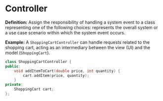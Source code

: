 # Controller

**Definition:** Assign the responsibility of handling a system event to a class representing one of the following choices: represents the overall system or a use case scenario within which the system event occurs.

**Example:** A `ShoppingCartController` can handle requests related to the shopping cart, acting as an intermediary between the view (UI) and the model (`ShoppingCart`).

```cpp
class ShoppingCartController {
public:
    void addItemToCart(double price, int quantity) {
        cart.addItem(price, quantity);
    }
private:
    ShoppingCart cart;
};
```
